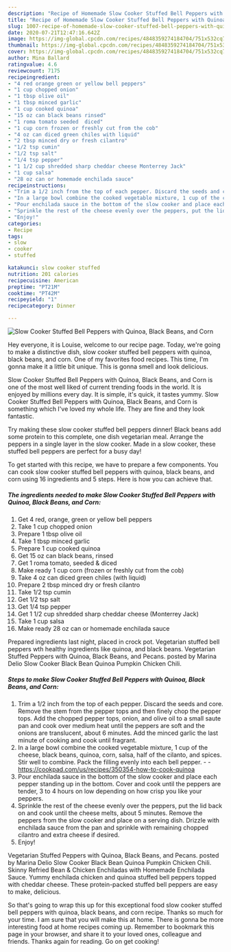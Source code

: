 ```yaml
---
description: "Recipe of Homemade Slow Cooker Stuffed Bell Peppers with Quinoa, Black Beans, and Corn"
title: "Recipe of Homemade Slow Cooker Stuffed Bell Peppers with Quinoa, Black Beans, and Corn"
slug: 1007-recipe-of-homemade-slow-cooker-stuffed-bell-peppers-with-quinoa-black-beans-and-corn
date: 2020-07-21T12:47:16.642Z
image: https://img-global.cpcdn.com/recipes/4848359274184704/751x532cq70/slow-cooker-stuffed-bell-peppers-with-quinoa-black-beans-and-corn-recipe-main-photo.jpg
thumbnail: https://img-global.cpcdn.com/recipes/4848359274184704/751x532cq70/slow-cooker-stuffed-bell-peppers-with-quinoa-black-beans-and-corn-recipe-main-photo.jpg
cover: https://img-global.cpcdn.com/recipes/4848359274184704/751x532cq70/slow-cooker-stuffed-bell-peppers-with-quinoa-black-beans-and-corn-recipe-main-photo.jpg
author: Mina Ballard
ratingvalue: 4.6
reviewcount: 7175
recipeingredient:
- "4 red orange green or yellow bell peppers"
- "1 cup chopped onion"
- "1 tbsp olive oil"
- "1 tbsp minced garlic"
- "1 cup cooked quinoa"
- "15 oz can black beans rinsed"
- "1 roma tomato seeded  diced"
- "1 cup corn frozen or freshly cut from the cob"
- "4 oz can diced green chiles with liquid"
- "2 tbsp minced dry or fresh cilantro"
- "1/2 tsp cumin"
- "1/2 tsp salt"
- "1/4 tsp pepper"
- "1 1/2 cup shredded sharp cheddar cheese Monterrey Jack"
- "1 cup salsa"
- "28 oz can or homemade enchilada sauce"
recipeinstructions:
- "Trim a 1/2 inch from the top of each pepper. Discard the seeds and core. Remove the stem from the pepper tops and then finely chop the pepper tops. Add the chopped pepper tops, onion, and olive oil to a small saute pan and cook over medium heat until the peppers are soft and the onions are translucent, about 6 minutes. Add the minced garlic the last minute of cooking and cook until fragrant."
- "In a large bowl combine the cooked vegetable mixture, 1 cup of the cheese, black beans, quinoa, corn, salsa, half of the cilanto, and spices. Stir well to combine. Pack the filling evenly into each bell pepper.  https://cookpad.com/us/recipes/350354-how-to-cook-quinoa"
- "Pour enchilada sauce in the bottom of the slow cooker and place each pepper standing up in the bottom. Cover and cook until the peppers are tender, 3 to 4 hours on low depending on how crisp you like your peppers."
- "Sprinkle the rest of the cheese evenly over the peppers, put the lid back on and cook until the cheese melts, about 5 minutes. Remove the peppers from the slow cooker and place on a serving dish. Drizzle with enchilada sauce from the pan and sprinkle with remaining chopped cilantro and extra cheese if desired."
- "Enjoy!"
categories:
- Recipe
tags:
- slow
- cooker
- stuffed

katakunci: slow cooker stuffed 
nutrition: 201 calories
recipecuisine: American
preptime: "PT21M"
cooktime: "PT42M"
recipeyield: "1"
recipecategory: Dinner

---
```



![Slow Cooker Stuffed Bell Peppers with Quinoa, Black Beans, and Corn](https://img-global.cpcdn.com/recipes/4848359274184704/751x532cq70/slow-cooker-stuffed-bell-peppers-with-quinoa-black-beans-and-corn-recipe-main-photo.jpg)

Hey everyone, it is Louise, welcome to our recipe page. Today, we're going to make a distinctive dish, slow cooker stuffed bell peppers with quinoa, black beans, and corn. One of my favorites food recipes. This time, I'm gonna make it a little bit unique. This is gonna smell and look delicious.

Slow Cooker Stuffed Bell Peppers with Quinoa, Black Beans, and Corn is one of the most well liked of current trending foods in the world. It is enjoyed by millions every day. It is simple, it's quick, it tastes yummy. Slow Cooker Stuffed Bell Peppers with Quinoa, Black Beans, and Corn is something which I've loved my whole life. They are fine and they look fantastic.

Try making these slow cooker stuffed bell peppers dinner! Black beans add some protein to this complete, one dish vegetarian meal. Arrange the peppers in a single layer in the slow cooker. Made in a slow cooker, these stuffed bell peppers are perfect for a busy day!


To get started with this recipe, we have to prepare a few components. You can cook slow cooker stuffed bell peppers with quinoa, black beans, and corn using 16 ingredients and 5 steps. Here is how you can achieve that.

<!--inarticleads1-->

##### The ingredients needed to make Slow Cooker Stuffed Bell Peppers with Quinoa, Black Beans, and Corn:

1. Get 4 red, orange, green or yellow bell peppers
1. Take 1 cup chopped onion
1. Prepare 1 tbsp olive oil
1. Take 1 tbsp minced garlic
1. Prepare 1 cup cooked quinoa
1. Get 15 oz can black beans, rinsed
1. Get 1 roma tomato, seeded &amp; diced
1. Make ready 1 cup corn (frozen or freshly cut from the cob)
1. Take 4 oz can diced green chiles (with liquid)
1. Prepare 2 tbsp minced dry or fresh cilantro
1. Take 1/2 tsp cumin
1. Get 1/2 tsp salt
1. Get 1/4 tsp pepper
1. Get 1 1/2 cup shredded sharp cheddar cheese (Monterrey Jack)
1. Take 1 cup salsa
1. Make ready 28 oz can or homemade enchilada sauce


Prepared ingredients last night, placed in crock pot. Vegetarian stuffed bell peppers wth healthy ingredients like quinoa, and black beans. Vegetarian Stuffed Peppers with Quinoa, Black Beans, and Pecans. posted by Marina Delio Slow Cooker Black Bean Quinoa Pumpkin Chicken Chili. 

<!--inarticleads2-->

##### Steps to make Slow Cooker Stuffed Bell Peppers with Quinoa, Black Beans, and Corn:

1. Trim a 1/2 inch from the top of each pepper. Discard the seeds and core. Remove the stem from the pepper tops and then finely chop the pepper tops. Add the chopped pepper tops, onion, and olive oil to a small saute pan and cook over medium heat until the peppers are soft and the onions are translucent, about 6 minutes. Add the minced garlic the last minute of cooking and cook until fragrant.
1. In a large bowl combine the cooked vegetable mixture, 1 cup of the cheese, black beans, quinoa, corn, salsa, half of the cilanto, and spices. Stir well to combine. Pack the filling evenly into each bell pepper. -  - https://cookpad.com/us/recipes/350354-how-to-cook-quinoa
1. Pour enchilada sauce in the bottom of the slow cooker and place each pepper standing up in the bottom. Cover and cook until the peppers are tender, 3 to 4 hours on low depending on how crisp you like your peppers.
1. Sprinkle the rest of the cheese evenly over the peppers, put the lid back on and cook until the cheese melts, about 5 minutes. Remove the peppers from the slow cooker and place on a serving dish. Drizzle with enchilada sauce from the pan and sprinkle with remaining chopped cilantro and extra cheese if desired.
1. Enjoy!


Vegetarian Stuffed Peppers with Quinoa, Black Beans, and Pecans. posted by Marina Delio Slow Cooker Black Bean Quinoa Pumpkin Chicken Chili. Skinny Refried Bean &amp; Chicken Enchiladas with Homemade Enchilada Sauce. Yummy enchilada chicken and quinoa stuffed bell peppers topped with cheddar cheese. These protein-packed stuffed bell peppers are easy to make, delicious. 

So that's going to wrap this up for this exceptional food slow cooker stuffed bell peppers with quinoa, black beans, and corn recipe. Thanks so much for your time. I am sure that you will make this at home. There is gonna be more interesting food at home recipes coming up. Remember to bookmark this page in your browser, and share it to your loved ones, colleague and friends. Thanks again for reading. Go on get cooking!

